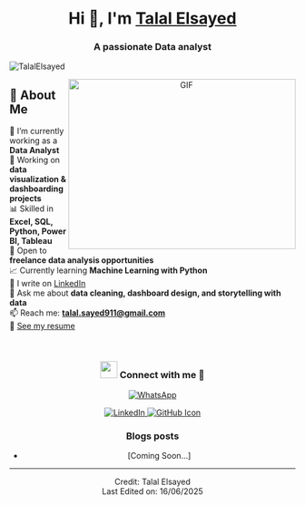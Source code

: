   <h1 align="center">Hi 👋, I'm <a href="#" target="blank">Talal Elsayed</a></h1>
<h3 align="center">A passionate Data analyst</h3>

<p align="left">
  <img src="https://komarev.com/ghpvc/?username=TalalElsayed&label=Profile%20views&color=0e75b6&style=flat" alt="TalalElsayed" />
</p>

<a target="_blank" align="center">
  <img align="right" top="500" height="300" width="400" alt="GIF" src="https://media.giphy.com/media/SWoSkN6DxTszqIKEqv/giphy.gif">
</a>

 ## 👋 About Me


🔭 I’m currently working as a **Data Analyst**  
🌱 Working on **data visualization & dashboarding projects**  
📊 Skilled in **Excel, SQL, Python, Power BI, Tableau**  
🤝 Open to **freelance data analysis opportunities**  
📈 Currently learning **Machine Learning with Python**  
📝 I write on [LinkedIn](https://linkedin.com/in/talal-data)  
💬 Ask me about **data cleaning, dashboard design, and storytelling with data**  
📫 Reach me: **talal.sayed911@gmail.com**  
📄 [See my resume](https://example.com/resume.pdf) <!-- حط لينك فعلي هنا -->




<br/>

<h3 align="center">
  <img src="https://media.giphy.com/media/iY8CRBdQXODJSCERIr/giphy.gif" width="30" height="30"> Connect with me 🤝
</h3>


  <div align="center" class="icons-social">
  <!-- WhatsApp -->
<a target="_blank" href="https://wa.me/201091993568">
  <img src="https://img.icons8.com/color/48/000000/whatsapp--v1.png" alt="WhatsApp">
</a>

  
  </div>
  <p align="center">
  <div align="center" class="icons-social">
    <!-- LinkedIn -->
    <a target="_blank" href="https://linkedin.com/in/talal-data">
      <img src="https://img.icons8.com/doodle/40/000000/linkedin--v2.png" alt="LinkedIn">
    </a>
<a href="https://github.com/talalelseyed" target="_blank" rel="noopener noreferrer">
  <img src="https://img.icons8.com/doodle/40/000000/github--v1.png" alt="GitHub Icon" />
</a>

 
 

### Blogs posts

<!-- BLOG-POST-LIST:START -->
- [Coming Soon...]
<!-- BLOG-POST-LIST:END -->

---

Credit: Talal Elsayed  
Last Edited on: 16/06/2025
